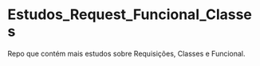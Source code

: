# Estudos_Request_Funcional_Classes
Repo que contém mais estudos sobre Requisições, Classes e Funcional.
